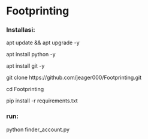 # Footprinting
<h3>Installasi:</h3>
<p>apt update && apt upgrade -y</p>
<p>apt install python -y</p>
<p>apt install git -y</p>
<p>git clone https://github.com/jeager000/Footprinting.git</p>
<p>cd Footprinting</p>
<p>pip install -r requirements.txt</p>
<h3>run:</h3>
<p>python finder_account.py</p>
